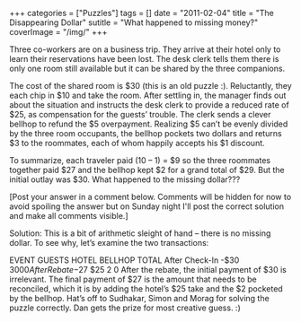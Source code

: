+++
categories = ["Puzzles"]
tags = []
date = "2011-02-04"
title = "The Disappearing Dollar"
sutitle = "What happened to missing money?"
coverImage = "/img/"
+++

Three co-workers are on a business trip. They arrive at their hotel only to learn their reservations have been lost. The desk clerk tells them there is only one room still available but it can be shared by the three companions.
<!--more-->
The cost of the shared room is $30 (this is an old puzzle :). Reluctantly, they each chip in $10 and take the room. After settling in, the manager finds out about the situation and instructs the desk clerk to provide a reduced rate of $25, as compensation for the guests’ trouble. The clerk sends a clever bellhop to refund the $5 overpayment. Realizing $5 can’t be evenly divided by the three room occupants, the bellhop pockets two dollars and returns $3 to the roommates, each of whom happily accepts his $1 discount.

To summarize, each traveler paid (10 – 1) = $9 so the three roommates together paid $27 and the bellhop kept $2 for a grand total of $29. But the initial outlay was $30. What happened to the missing dollar???

[Post your answer in a comment below. Comments will be hidden for now to avoid spoiling the answer but on Sunday night I'll post the correct solution and make all comments visible.]

Solution: This is a bit of arithmetic sleight of hand – there is no missing dollar. To see why, let’s examine the two transactions:

EVENT	GUESTS	HOTEL	BELLHOP	TOTAL
After Check-In	-$30	$30	0	0
After Rebate	-$27	$25	2	0
After the rebate, the initial payment of $30 is irrelevant. The final payment of $27 is the amount that needs to be reconciled, which it is by adding the hotel’s $25 take and the $2 pocketed by the bellhop. Hat’s off to Sudhakar, Simon and Morag for solving the puzzle correctly. Dan gets the prize for most creative guess. :)
